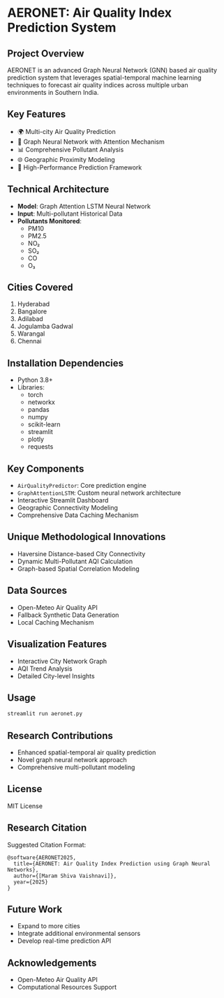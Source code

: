 
# AERONET: Air Quality Index Prediction System

## Project Overview
AERONET is an advanced Graph Neural Network (GNN) based air quality prediction system that leverages spatial-temporal machine learning techniques to forecast air quality indices across multiple urban environments in Southern India.

## Key Features
- 🌍 Multi-city Air Quality Prediction
- 🧠 Graph Neural Network with Attention Mechanism
- 📊 Comprehensive Pollutant Analysis
- 🌐 Geographic Proximity Modeling
- 🚀 High-Performance Prediction Framework

## Technical Architecture
- **Model**: Graph Attention LSTM Neural Network
- **Input**: Multi-pollutant Historical Data
- **Pollutants Monitored**: 
  - PM10
  - PM2.5
  - NO₂
  - SO₂
  - CO
  - O₃

## Cities Covered
1. Hyderabad
2. Bangalore
3. Adilabad
4. Jogulamba Gadwal
5. Warangal
6. Chennai

## Installation Dependencies
- Python 3.8+
- Libraries:
  - torch
  - networkx
  - pandas
  - numpy
  - scikit-learn
  - streamlit
  - plotly
  - requests

## Key Components
- `AirQualityPredictor`: Core prediction engine
- `GraphAttentionLSTM`: Custom neural network architecture
- Interactive Streamlit Dashboard
- Geographic Connectivity Modeling
- Comprehensive Data Caching Mechanism

## Unique Methodological Innovations
- Haversine Distance-based City Connectivity
- Dynamic Multi-Pollutant AQI Calculation
- Graph-based Spatial Correlation Modeling

## Data Sources
- Open-Meteo Air Quality API
- Fallback Synthetic Data Generation
- Local Caching Mechanism

## Visualization Features
- Interactive City Network Graph
- AQI Trend Analysis
- Detailed City-level Insights

## Usage
```bash
streamlit run aeronet.py
```

## Research Contributions
- Enhanced spatial-temporal air quality prediction
- Novel graph neural network approach
- Comprehensive multi-pollutant modeling

## License
MIT License

## Research Citation
Suggested Citation Format:
```
@software{AERONET2025,
  title={AERONET: Air Quality Index Prediction using Graph Neural Networks},
  author={[Maram Shiva Vaishnavi]},
  year={2025}
}
```

## Future Work
- Expand to more cities
- Integrate additional environmental sensors
- Develop real-time prediction API

## Acknowledgements
- Open-Meteo Air Quality API
- Computational Resources Support
